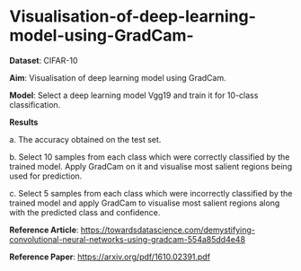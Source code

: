 # Visualisation-of-deep-learning-model-using-GradCam-


**Dataset**: CIFAR-10

**Aim**: Visualisation of deep learning model using GradCam.

**Model**: Select a deep learning model Vgg19 and train it for 10-class classification.

**Results**

a. The accuracy obtained on the test set.

b. Select 10 samples from each class which were correctly classified by the trained model. Apply
GradCam on it and visualise most salient regions being used for prediction.

c. Select 5 samples from each class which were incorrectly classified by the trained model and apply
GradCam to visualise most salient regions along with the predicted class and confidence.

**Reference Article**:
https://towardsdatascience.com/demystifying-convolutional-neural-networks-using-gradcam-554a85dd4e48

**Reference Paper**: https://arxiv.org/pdf/1610.02391.pdf
